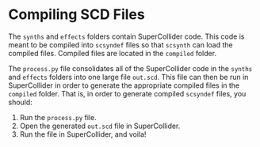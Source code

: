 # Compiling SCD Files

The `synths` and `effects` folders contain SuperCollider code. This code is meant to be compiled into `scsyndef` files so that `scsynth` can load the compiled files. Compiled files are located in the `compiled` folder.

The `process.py` file consolidates all of the SuperCollider code in the `synths` and `effects` folders into one large file `out.scd`. This file can then be run in SuperCollider in order to generate the appropriate compiled files in the `compiled` folder. That is, in order to generate compiled `scsyndef` files, you should:

1. Run the `process.py` file.
2. Open the generated `out.scd` file in SuperCollider.
3. Run the file in SuperCollider, and voila!
